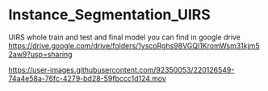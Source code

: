 # Instance_Segmentation_UIRS
UIRS
whole train and test and final model you can find in google drive https://drive.google.com/drive/folders/1yscoRghs98VGQl1KromWsm31kjm52aw9?usp=sharing



https://user-images.githubusercontent.com/92350053/220126549-74a4e58a-76fc-4279-bd28-59fbccc1d124.mov

